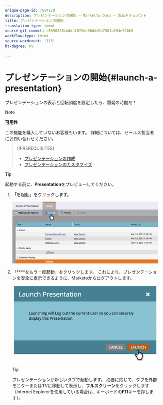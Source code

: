 ```yaml
---
unique-page-id: 7504120
description: プレゼンテーションの開始 — Marketto Docs — 製品ドキュメント
title: プレゼンテーションの開始
translation-type: tm+mt
source-git-commit: e5050328cbddaf072dd60ddd8d7363a704e720b5
workflow-type: tm+mt
source-wordcount: '115'
ht-degree: 0%

---
```



# プレゼンテーションの開始{#launch-a-presentation}

プレゼンテーションの表示と回転頻度を設定したら、爆発の時間だ！

>[!NOTE]
>
>**可用性**
>
>この機能を購入していないお客様もいます。 詳細については、セールス担当者にお問い合わせください。

>[!PREREQUISITES]
>
>* [プレゼンテーションの作成](/help/marketo/product-docs/core-marketo-concepts/marketing-calendar/calendar-hd/create-a-presentation.md)
>* [プレゼンテーションのカスタマイズ](/help/marketo/product-docs/core-marketo-concepts/marketing-calendar/calendar-hd/customize-a-presentation.md)


>[!TIP]
>
>起動する前に、**Presentation**&#x200B;をプレビューしてください。

1. **「**&#x200B;を起動」をクリックします。

   ![](assets/image2015-3-20-14-3a4-3a18.png)

1. 「****&#x200B;をもう一度起動」をクリックします。 これにより、プレゼンテーションを安全に表示できるように、Marketoからログアウトします。

   ![](assets/image2015-3-20-14-3a5-3a34.png)

   >[!TIP]
   >
   >プレゼンテーションが新しいタブで起動します。 必要に応じて、タブを外部モニターまたはTVに移動して表示し、**フルスクリーン**&#x200B;をクリックします（Internet Explorerを使用している場合は、キーボードの&#x200B;**F11**&#x200B;キーを押します）。
